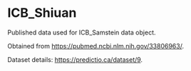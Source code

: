 # ICB_Shiuan

Published data used for ICB_Samstein data object.

Obtained from https://pubmed.ncbi.nlm.nih.gov/33806963/.

Dataset details: https://predictio.ca/dataset/9.
